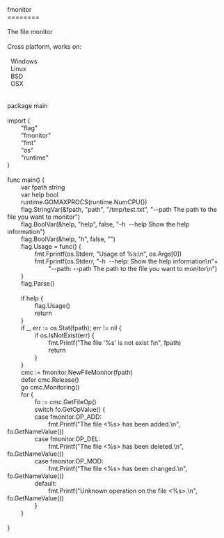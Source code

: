 <div><div>fmonitor</div><div>========</div><div><br></div><div>The file monitor</div><div><br></div><div>Cross platform, works on:</div><div><br></div><div>&nbsp; Windows</div><div>&nbsp; Linux</div><div>&nbsp; BSD</div><div>&nbsp; OSX</div></div><div><br></div><div><br></div><div>package main</div><div><br></div><div>import (</div><div>&nbsp; &nbsp; &nbsp; &nbsp; "flag"</div><div>&nbsp; &nbsp; &nbsp; &nbsp; "fmonitor"</div><div>&nbsp; &nbsp; &nbsp; &nbsp; "fmt"</div><div>&nbsp; &nbsp; &nbsp; &nbsp; "os"</div><div>&nbsp; &nbsp; &nbsp; &nbsp; "runtime"</div><div>)</div><div><br></div><div>func main() {</div><div>&nbsp; &nbsp; &nbsp; &nbsp; var fpath string</div><div>&nbsp; &nbsp; &nbsp; &nbsp; var help bool</div><div>&nbsp; &nbsp; &nbsp; &nbsp; runtime.GOMAXPROCS(runtime.NumCPU())</div><div>&nbsp; &nbsp; &nbsp; &nbsp; flag.StringVar(&amp;fpath, "path", "/tmp/test.txt", "--path The path to the file you want to monitor")</div><div>&nbsp; &nbsp; &nbsp; &nbsp; flag.BoolVar(&amp;help, "help", false, "-h &nbsp;--help Show the help information")</div><div>&nbsp; &nbsp; &nbsp; &nbsp; flag.BoolVar(&amp;help, "h", false, "")</div><div>&nbsp; &nbsp; &nbsp; &nbsp; flag.Usage = func() {</div><div>&nbsp; &nbsp; &nbsp; &nbsp; &nbsp; &nbsp; &nbsp; &nbsp; fmt.Fprintf(os.Stderr, "Usage of %s:\n", os.Args[0])</div><div>&nbsp; &nbsp; &nbsp; &nbsp; &nbsp; &nbsp; &nbsp; &nbsp; fmt.Fprintf(os.Stderr, "-h &nbsp;--help: Show the help information\n"+</div><div>&nbsp; &nbsp; &nbsp; &nbsp; &nbsp; &nbsp; &nbsp; &nbsp; &nbsp; &nbsp; &nbsp; &nbsp; "--path: --path The path to the file you want to monitor\n")</div><div>&nbsp; &nbsp; &nbsp; &nbsp; }</div><div>&nbsp; &nbsp; &nbsp; &nbsp; flag.Parse()</div><div><br></div><div>&nbsp; &nbsp; &nbsp; &nbsp; if help {</div><div>&nbsp; &nbsp; &nbsp; &nbsp; &nbsp; &nbsp; &nbsp; &nbsp; flag.Usage()</div><div>&nbsp; &nbsp; &nbsp; &nbsp; &nbsp; &nbsp; &nbsp; &nbsp; return</div><div>&nbsp; &nbsp; &nbsp; &nbsp; }</div><div>&nbsp; &nbsp; &nbsp; &nbsp; if _, err := os.Stat(fpath); err != nil {</div><div>&nbsp; &nbsp; &nbsp; &nbsp; &nbsp; &nbsp; &nbsp; &nbsp; if os.IsNotExist(err) {</div><div>&nbsp; &nbsp; &nbsp; &nbsp; &nbsp; &nbsp; &nbsp; &nbsp; &nbsp; &nbsp; &nbsp; &nbsp; fmt.Printf("The file '%s' is not exist !\n", fpath)</div><div>&nbsp; &nbsp; &nbsp; &nbsp; &nbsp; &nbsp; &nbsp; &nbsp; &nbsp; &nbsp; &nbsp; &nbsp; return</div><div>&nbsp; &nbsp; &nbsp; &nbsp; &nbsp; &nbsp; &nbsp; &nbsp; }</div><div>&nbsp; &nbsp; &nbsp; &nbsp; }</div><div>&nbsp; &nbsp; &nbsp; &nbsp; cmc := fmonitor.NewFileMonitor(fpath)</div><div>&nbsp; &nbsp; &nbsp; &nbsp; defer cmc.Release()</div><div>&nbsp; &nbsp; &nbsp; &nbsp; go cmc.Monitoring()</div><div>&nbsp; &nbsp; &nbsp; &nbsp; for {</div><div>&nbsp; &nbsp; &nbsp; &nbsp; &nbsp; &nbsp; &nbsp; &nbsp; fo := cmc.GetFileOp()</div><div>&nbsp; &nbsp; &nbsp; &nbsp; &nbsp; &nbsp; &nbsp; &nbsp; switch fo.GetOpValue() {</div><div>&nbsp; &nbsp; &nbsp; &nbsp; &nbsp; &nbsp; &nbsp; &nbsp; case fmonitor.OP_ADD:</div><div>&nbsp; &nbsp; &nbsp; &nbsp; &nbsp; &nbsp; &nbsp; &nbsp; &nbsp; &nbsp; &nbsp; &nbsp; fmt.Printf("The file &lt;%s&gt; has been added.\n", fo.GetNameValue())</div><div>&nbsp; &nbsp; &nbsp; &nbsp; &nbsp; &nbsp; &nbsp; &nbsp; case fmonitor.OP_DEL:</div><div>&nbsp; &nbsp; &nbsp; &nbsp; &nbsp; &nbsp; &nbsp; &nbsp; &nbsp; &nbsp; &nbsp; &nbsp; fmt.Printf("The file &lt;%s&gt; has been deleted.\n", fo.GetNameValue())</div><div>&nbsp; &nbsp; &nbsp; &nbsp; &nbsp; &nbsp; &nbsp; &nbsp; case fmonitor.OP_MOD:</div><div>&nbsp; &nbsp; &nbsp; &nbsp; &nbsp; &nbsp; &nbsp; &nbsp; &nbsp; &nbsp; &nbsp; &nbsp; fmt.Printf("The file &lt;%s&gt; has been changed.\n", fo.GetNameValue())</div><div>&nbsp; &nbsp; &nbsp; &nbsp; &nbsp; &nbsp; &nbsp; &nbsp; default:</div><div>&nbsp; &nbsp; &nbsp; &nbsp; &nbsp; &nbsp; &nbsp; &nbsp; &nbsp; &nbsp; &nbsp; &nbsp; fmt.Printf("Unknown operation on the file &lt;%s&gt;.\n", fo.GetNameValue())</div><div>&nbsp; &nbsp; &nbsp; &nbsp; &nbsp; &nbsp; &nbsp; &nbsp; }</div><div>&nbsp; &nbsp; &nbsp; &nbsp; }</div><div><br></div><div>}</div>
